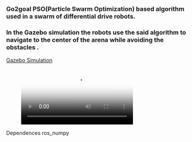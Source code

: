 ### Go2goal PSO(Particle Swarm Optimization) based algorithm used in a swarm of differential drive robots.

### In the Gazebo simulation the robots use the said algorithm to navigate to the center of the arena  while avoiding the obstacles .

[Gazebo Simulation](https://user-images.githubusercontent.com/33639811/113492763-a368b480-94e2-11eb-9818-3faad3a3f2da.mp4 "Gazebo Simulation")

<figure class="video_container">
 <video controls="true" allowfullscreen="true" poster="path/to/poster_image.png">
    <source src="https://user-images.githubusercontent.com/33639811/113492763-a368b480-94e2-11eb-9818-3faad3a3f2da.mp4" type="video/mp4">
</video>
</figure>

Dependences ros_numpy
